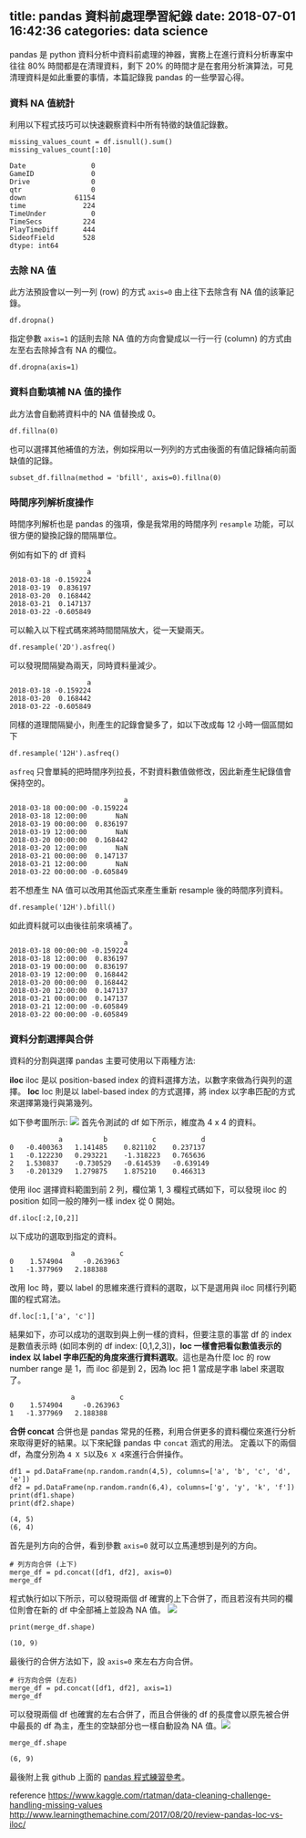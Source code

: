 title: pandas 資料前處理學習紀錄
date: 2018-07-01 16:42:36
categories: data science
---
pandas 是 python 資料分析中資料前處理的神器，實務上在進行資料分析專案中往往 80% 時間都是在清理資料，剩下 20% 的時間才是在套用分析演算法，可見清理資料是如此重要的事情，本篇記錄我 pandas 的一些學習心得。

### 資料 NA 值統計
利用以下程式技巧可以快速觀察資料中所有特徵的缺值記錄數。
```python=
missing_values_count = df.isnull().sum()
missing_values_count[:10]
```
```
Date                0
GameID              0
Drive               0
qtr                 0
down            61154
time              224
TimeUnder           0
TimeSecs          224
PlayTimeDiff      444
SideofField       528
dtype: int64
```
### 去除 NA 值 
此方法預設會以一列一列 (row) 的方式 ``axis=0`` 由上往下去除含有 NA 值的該筆記錄。
```python=
df.dropna()
```
指定參數 ``axis=1`` 的話則去除 NA 值的方向會變成以一行一行 (column) 的方式由左至右去除掉含有 NA 的欄位。
```python=
df.dropna(axis=1)
```
### 資料自動填補 NA 值的操作
此方法會自動將資料中的 NA 值替換成 0。
```python=
df.fillna(0)
```
也可以選擇其他補值的方法，例如採用以一列列的方式由後面的有值記錄補向前面缺值的記錄。
```python=
subset_df.fillna(method = 'bfill', axis=0).fillna(0)
```
### 時間序列解析度操作
時間序列解析也是 pandas 的強項，像是我常用的時間序列 ``resample`` 功能，可以很方便的變換記錄的間隔單位。

例如有如下的 df 資料
```
                   a
2018-03-18 -0.159224
2018-03-19  0.836197
2018-03-20  0.168442
2018-03-21  0.147137
2018-03-22 -0.605849
```
可以輸入以下程式碼來將時間間隔放大，從一天變兩天。
```python=
df.resample('2D').asfreq()
```
可以發現間隔變為兩天，同時資料量減少。
```
                   a
2018-03-18 -0.159224
2018-03-20  0.168442
2018-03-22 -0.605849
```
同樣的道理間隔變小，則產生的記錄會變多了，如以下改成每 12 小時一個區間如下
```python=
df.resample('12H').asfreq()
```
``asfreq`` 只會單純的把時間序列拉長，不對資料數值做修改，因此新產生紀錄值會保持空的。
```
                            a
2018-03-18 00:00:00 -0.159224
2018-03-18 12:00:00       NaN
2018-03-19 00:00:00  0.836197
2018-03-19 12:00:00       NaN
2018-03-20 00:00:00  0.168442
2018-03-20 12:00:00       NaN
2018-03-21 00:00:00  0.147137
2018-03-21 12:00:00       NaN
2018-03-22 00:00:00 -0.605849
```
若不想產生 NA 值可以改用其他函式來產生重新 resample 後的時間序列資料。
```python=
df.resample('12H').bfill()
```
如此資料就可以由後往前來填補了。
```
                            a
2018-03-18 00:00:00 -0.159224
2018-03-18 12:00:00  0.836197
2018-03-19 00:00:00  0.836197
2018-03-19 12:00:00  0.168442
2018-03-20 00:00:00  0.168442
2018-03-20 12:00:00  0.147137
2018-03-21 00:00:00  0.147137
2018-03-21 12:00:00 -0.605849
2018-03-22 00:00:00 -0.605849
```
### 資料分割選擇與合併
資料的分割與選擇 pandas 主要可使用以下兩種方法:

**iloc**
iloc 是以 position-based index 的資料選擇方法，以數字來做為行與列的選擇。
**loc**
loc 則是以 label-based index 的方式選擇，將 index 以字串匹配的方式來選擇第幾行與第幾列。

如下參考圖所示:
![](https://i.imgur.com/ymONgjh.png)
首先令測試的 df 如下所示，維度為 4 x 4 的資料。
```
	        a	       b	       c	       d
0	-0.400363	1.141485	0.821102	0.237137
1	-0.122230	0.293221	-1.318223	0.765636
2	1.530837	-0.730529	-0.614539	-0.639149
3	-0.201329	1.279875	1.875210	0.466313
```
使用 iloc 選擇資料範圍到前 2 列，欄位第 1, 3 欄程式碼如下，可以發現 iloc 的 position 如同一般的陣列一樣 index 從 0 開始。
```python=
df.iloc[:2,[0,2]]
```
以下成功的選取到指定的資料。
```
               a	       c
0	 1.574904     -0.263963
1	-1.377969	2.188388
```
改用 loc 時，要以 label 的思維來進行資料的選取，以下是選用與 iloc 同樣行列範圍的程式寫法。
```python=
df.loc[:1,['a', 'c']]
```
結果如下，亦可以成功的選取到與上例一樣的資料，但要注意的事當 df 的 index 是數值表示時 (如同本例的 df index: [0,1,2,3])，**loc 一樣會把看似數值表示的 index 以 label 字串匹配的角度來進行資料選取**。這也是為什麼 loc 的 row number range 是 1，而 iloc 卻是到 2，因為 loc 把 1 當成是字串 label 來選取了。
```
               a	       c
0	 1.574904     -0.263963
1	-1.377969	2.188388
```
**合併 concat**
合併也是 pandas 常見的任務，利用合併更多的資料欄位來進行分析來取得更好的結果。以下來紀錄 pandas 中 ``concat`` 涵式的用法。
定義以下的兩個 df，為度分別為 ``4 X 5``以及``6 X 4``來進行合併操作。
```python=
df1 = pd.DataFrame(np.random.randn(4,5), columns=['a', 'b', 'c', 'd', 'e'])
df2 = pd.DataFrame(np.random.randn(6,4), columns=['g', 'y', 'k', 'f'])
print(df1.shape)
print(df2.shape)
```
```
(4, 5)
(6, 4)
```
首先是列方向的合併，看到參數 ``axis=0`` 就可以立馬連想到是列的方向。
```python=
# 列方向合併 (上下)
merge_df = pd.concat([df1, df2], axis=0)
merge_df
```
程式執行如以下所示，可以發現兩個 df 確實的上下合併了，而且若沒有共同的欄位則會在新的 df 中全部補上並設為 NA 值。
![](https://i.imgur.com/bgshTCM.png)
```python=
print(merge_df.shape)
```
```
(10, 9)
```
最後行的合併方法如下，設 ``axis=0`` 來左右方向合併。
```python=
# 行方向合併 (左右)
merge_df = pd.concat([df1, df2], axis=1)
merge_df
```
可以發現兩個 df 也確實的左右合併了，而且合併後的 df 的長度會以原先被合併中最長的 df 為主，產生的空缺部分也一樣自動設為 NA 值。![](https://i.imgur.com/9UYkjqV.png)
```python=
merge_df.shape
```
```
(6, 9)
```
最後附上我 github 上面的 [pandas 程式練習參考](https://github.com/Mark1002/pandas-exercise)。

reference
https://www.kaggle.com/rtatman/data-cleaning-challenge-handling-missing-values
http://www.learningthemachine.com/2017/08/20/review-pandas-loc-vs-iloc/